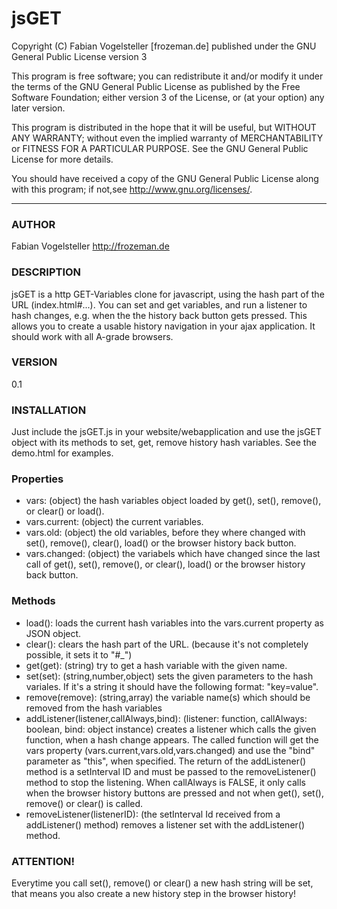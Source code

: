jsGET
==============================================
Copyright (C) Fabian Vogelsteller [frozeman.de]
published under the GNU General Public License version 3

This program is free software;
you can redistribute it and/or modify it under the terms of the GNU General Public License as published by
the Free Software Foundation; either version 3 of the License, or (at your option) any later version.

This program is distributed in the hope that it will be useful, but WITHOUT ANY WARRANTY;
without even the implied warranty of MERCHANTABILITY or FITNESS FOR A PARTICULAR PURPOSE.
See the GNU General Public License for more details.

You should have received a copy of the GNU General Public License along with this program;
if not,see <http://www.gnu.org/licenses/>.
_____________________________________________

### AUTHOR
Fabian Vogelsteller <http://frozeman.de>

### DESCRIPTION
jsGET is a http GET-Variables clone for javascript, using the hash part of the URL (index.html#...).
You can set and get variables, and run a listener to hash changes, e.g. when the the history back button gets pressed.
This allows you to create a usable history navigation in your ajax application. It should work with all A-grade browsers.

### VERSION
0.1

### INSTALLATION
Just include the jsGET.js in your website/webapplication and use the jsGET object with its methods to set, get, remove history hash variables.
See the demo.html for examples.

### Properties
- vars:         (object) the hash variables object loaded by get(), set(), remove(), or clear() or load().
- vars.current: (object) the current variables.
- vars.old:     (object) the old variables, before they where changed with set(), remove(), clear(), load() or the browser history back button.
- vars.changed: (object) the variabels which have changed since the last call of get(), set(), remove(), or clear(), load() or the browser history back button.

### Methods
- load():                                 loads the current hash variables into the vars.current property as JSON object.
- clear():                                clears the hash part of the URL. (because it's not completely possible, it sets it to "#_")
- get(get):                               (string) try to get a hash variable with the given name.
- set(set):                               (string,number,object) sets the given parameters to the hash variales. If it's a string it should have the following format: "key=value".
- remove(remove):                         (string,array) the variable name(s) which should be removed from the hash variables
- addListener(listener,callAlways,bind):  (listener: function, callAlways: boolean, bind: object instance) creates a listener which calls the given function, when a hash change appears. The called function will get the vars property (vars.current,vars.old,vars.changed) and use the "bind" parameter as "this", when specified.
The return of the addListener() method is a setInterval ID and must be passed to the removeListener() method to stop the listening.
When callAlways is FALSE, it only calls when the browser history buttons are pressed and not when get(), set(), remove() or clear() is called.
- removeListener(listenerID):             (the setInterval Id received from a addListener() method) removes a listener set with the addListener() method.

### ATTENTION!
Everytime you call set(), remove() or clear() a new hash string will be set,
that means you also create a new history step in the browser history!
